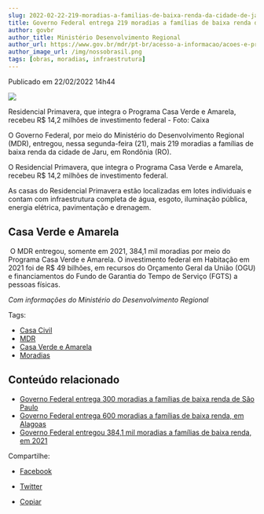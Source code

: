 ```yaml
---
slug: 2022-02-22-219-moradias-a-familias-de-baixa-renda-da-cidade-de-jaru-em-rondonia
title: Governo Federal entrega 219 moradias a famílias de baixa renda da cidade de Jaru (RO)
author: govbr
author_title: Ministério Desenvolvimento Regional
author_url: https://www.gov.br/mdr/pt-br/acesso-a-informacao/acoes-e-programas
author_image_url: /img/nossobrasil.png
tags: [obras, moradias, infraestrutura]
---
```


Publicado em 22/02/2022 14h44

![ ](https://www.gov.br/casacivil/pt-br/assuntos/noticias/2022/fevereiro/governo-federal-entrega-219-moradias-a-familias-de-baixa-renda-da-cidade-de-jaru-em-rondonia/26553986-19a6-4917-9d5a-ca965ee02d4f.jpeg/@@images/785fe02d-1f78-4292-8bd8-0b80b013f666.jpeg)

Residencial Primavera, que integra o Programa Casa Verde e Amarela, recebeu R$ 14,2 milhões de investimento federal - Foto: Caixa

O Governo Federal, por meio do Ministério do Desenvolvimento Regional (MDR), entregou, nessa segunda-feira (21), mais 219 moradias a famílias de baixa renda da cidade de Jaru, em Rondônia (RO).

O Residencial Primavera, que integra o Programa Casa Verde e Amarela, recebeu R$ 14,2 milhões de investimento federal.
<!--truncate-->
As casas do Residencial Primavera estão localizadas em lotes individuais e contam com infraestrutura completa de água, esgoto, iluminação pública, energia elétrica, pavimentação e drenagem.

## Casa Verde e Amarela

 O MDR entregou, somente em 2021, 384,1 mil moradias por meio do Programa Casa Verde e Amarela. O investimento federal em Habitação em 2021 foi de R$ 49 bilhões, em recursos do Orçamento Geral da União (OGU) e financiamentos do Fundo de Garantia do Tempo de Serviço (FGTS) a pessoas físicas.


_Com informações do Ministério do Desenvolvimento Regional_

Tags: 
 - [Casa Civil](https://www.gov.br/casacivil/pt-br/@@search?Subject%3Alist=Casa%20Civil)
 - [MDR](https://www.gov.br/casacivil/pt-br/@@search?Subject%3Alist=MDR)
 - [Casa Verde e Amarela](https://www.gov.br/casacivil/pt-br/@@search?Subject%3Alist=Casa%20Verde%20e%20Amarela)
 - [Moradias](https://www.gov.br/casacivil/pt-br/@@search?Subject%3Alist=Moradias)

## Conteúdo relacionado

*   [Governo Federal entrega 300 moradias a famílias de baixa renda de São Paulo](https://www.gov.br/casacivil/pt-br/assuntos/noticias/2022/fevereiro/governo-federal-entrega-300-moradias-a-familias-de-baixa-renda-de-sao-paulo)
*   [Governo Federal entrega 600 moradias a famílias de baixa renda, em Alagoas](https://www.gov.br/casacivil/pt-br/assuntos/noticias/2022/fevereiro/governo-federal-entrega-600-moradias-a-familias-de-baixa-renda-em-alagoas)
*   [Governo Federal entregou 384,1 mil moradias a famílias de baixa renda, em 2021](https://www.gov.br/casacivil/pt-br/assuntos/noticias/2022/janeiro/governo-federal-entregou-384-1-mil-moradias-a-familias-de-baixa-renda-em-2021)

Compartilhe: 
*    [Facebook](https://www.facebook.com/sharer.php?u=https://www.gov.br/casacivil/pt-br/assuntos/noticias/2022/fevereiro/governo-federal-entrega-219-moradias-a-familias-de-baixa-renda-da-cidade-de-jaru-em-rondonia)
*    [Twitter](https://twitter.com/share?text=Governo%20Federal%20entrega%20219%20moradias%20a%20fam%C3%ADlias%20de%20baixa%20renda%20da%20cidade%20de%20Jaru%20%28RO%29&url=https://www.gov.br/casacivil/resolveuid/1145bf9cfb7b4ceb9c8270c64645528c)

*   [Copiar](https://www.gov.br/casacivil/pt-br/assuntos/noticias/2022/fevereiro/governo-federal-entrega-219-moradias-a-familias-de-baixa-renda-da-cidade-de-jaru-em-rondonia)


